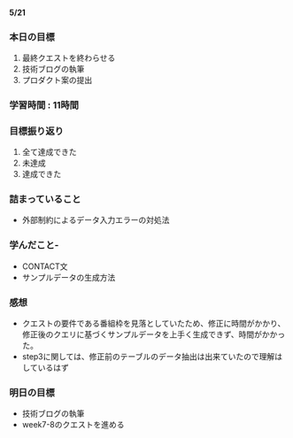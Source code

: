 #### 5/21
### 本日の目標
1. 最終クエストを終わらせる
2. 技術ブログの執筆
3. プロダクト案の提出
### 学習時間 : 11時間  
### 目標振り返り
1. 全て達成できた
2. 未達成
3. 達成できた
### 詰まっていること
- 外部制約によるデータ入力エラーの対処法
### 学んだこと- 
- CONTACT文
- サンプルデータの生成方法
### 感想
- クエストの要件である番組枠を見落としていたため、修正に時間がかかり、修正後のクエリに基づくサンプルデータを上手く生成できず、時間がかかった。
- step3に関しては、修正前のテーブルのデータ抽出は出来ていたので理解はしているはず
### 明日の目標
- 技術ブログの執筆
- week7-8のクエストを進める
